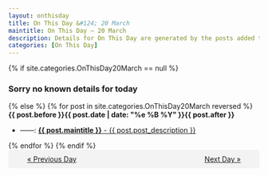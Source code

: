 ```yaml
---
layout: onthisday
title: On This Day &#124; 20 March
maintitle: On This Day — 20 March
description: Details for On This Day are generated by the posts added to the website so the content is subject to changes/updates over time.
categories: [On This Day]
---
```


{% if site.categories.OnThisDay20March == null %}
<h3>Sorry no known details for today</h3>
{% else %}
{% for post in site.categories.OnThisDay20March reversed %}
<strong>{{ post.before }}{{ post.date | date: "%e %B %Y" }}{{ post.after }}</strong>
<ul>
<li> ——: <a class="{{ post.class }}" href="{{ post.url }}"><strong>{{ post.maintitle }}</strong> - {{ post.post_description }}</a></li>
</ul>
{% endfor %}
{% endif %}

<div style="background-color: #f3f3f3; padding: 10px; border-radius: 5px; text-align: center; display: flex; justify-content: space-evenly;">
<a href="/onthisday/03/03-19">« Previous Day</a>
<span style="visibility:hidden;">[ Visit Leap Year February 29 ]</span>
<a href="/onthisday/03/03-21">Next Day »</a>
</div>
